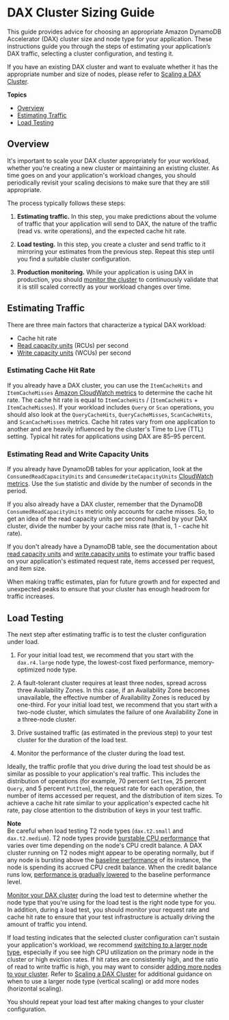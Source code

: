 # DAX Cluster Sizing Guide<a name="DAX.sizing-guide"></a>

This guide provides advice for choosing an appropriate Amazon DynamoDB Accelerator \(DAX\) cluster size and node type for your application\. These instructions guide you through the steps of estimating your application’s DAX traffic, selecting a cluster configuration, and testing it\.

If you have an existing DAX cluster and want to evaluate whether it has the appropriate number and size of nodes, please refer to [Scaling a DAX Cluster](DAX.cluster-management.md#DAX.cluster-management.scaling)\.

**Topics**
+ [Overview](#DAX.sizing-guide.overview)
+ [Estimating Traffic](#DAX.sizing-guide.estimating-traffic)
+ [Load Testing](#DAX.sizing-guide.load-testing)

## Overview<a name="DAX.sizing-guide.overview"></a>

It's important to scale your DAX cluster appropriately for your workload, whether you're creating a new cluster or maintaining an existing cluster\. As time goes on and your application's workload changes, you should periodically revisit your scaling decisions to make sure that they are still appropriate\.

The process typically follows these steps:

1. **Estimating traffic\.** In this step, you make predictions about the volume of traffic that your application will send to DAX, the nature of the traffic \(read vs\. write operations\), and the expected cache hit rate\.

1. **Load testing\.** In this step, you create a cluster and send traffic to it mirroring your estimates from the previous step\. Repeat this step until you find a suitable cluster configuration\.

1. **Production monitoring\.** While your application is using DAX in production, you should [monitor the cluster](DAX.Monitoring.md) to continuously validate that it is still scaled correctly as your workload changes over time\.

## Estimating Traffic<a name="DAX.sizing-guide.estimating-traffic"></a>

There are three main factors that characterize a typical DAX workload:
+ Cache hit rate
+ [Read capacity units](ProvisionedThroughput.md#ProvisionedThroughput.CapacityUnits.Read) \(RCUs\) per second
+ [Write capacity units](ProvisionedThroughput.md#ProvisionedThroughput.CapacityUnits.Write) \(WCUs\) per second

### Estimating Cache Hit Rate<a name="DAX.sizing-guide.estimating-traffic.hit-rate"></a>

If you already have a DAX cluster, you can use the `ItemCacheHits` and `ItemCacheMisses` [Amazon CloudWatch metrics](dax-metrics-dimensions-dax.md) to determine the cache hit rate\. The cache hit rate is equal to `ItemCacheHits` / \(`ItemCacheHits` \+ `ItemCacheMisses`\)\. If your workload includes `Query` or `Scan` operations, you should also look at the `QueryCacheHits`, `QueryCacheMisses`, `ScanCacheHits`, and `ScanCacheMisses` metrics\. Cache hit rates vary from one application to another and are heavily influenced by the cluster's Time to Live \(TTL\) setting\. Typical hit rates for applications using DAX are 85–95 percent\.

### Estimating Read and Write Capacity Units<a name="DAX.sizing-guide.estimating-traffic.rcu-wcu"></a>

If you already have DynamoDB tables for your application, look at the `ConsumedReadCapacityUnits` and `ConsumedWriteCapacityUnits` [CloudWatch metrics](dax-metrics-dimensions-dax.md)\. Use the `Sum` statistic and divide by the number of seconds in the period\.

If you also already have a DAX cluster, remember that the DynamoDB `ConsumedReadCapacityUnits` metric only accounts for cache misses\. So, to get an idea of the read capacity units per second handled by your DAX cluster, divide the number by your cache miss rate \(that is, 1 \- cache hit rate\)\.

If you don't already have a DynamoDB table, see the documentation about [read capacity units](ProvisionedThroughput.md#ProvisionedThroughput.CapacityUnits.Read) and [write capacity units](ProvisionedThroughput.md#ProvisionedThroughput.CapacityUnits.Write) to estimate your traffic based on your application's estimated request rate, items accessed per request, and item size\.

When making traffic estimates, plan for future growth and for expected and unexpected peaks to ensure that your cluster has enough headroom for traffic increases\.

## Load Testing<a name="DAX.sizing-guide.load-testing"></a>

The next step after estimating traffic is to test the cluster configuration under load\.

1. For your initial load test, we recommend that you start with the `dax.r4.large` node type, the lowest\-cost fixed performance, memory\-optimized node type\.

1. A fault\-tolerant cluster requires at least three nodes, spread across three Availability Zones\. In this case, if an Availability Zone becomes unavailable, the effective number of Availability Zones is reduced by one\-third\. For your initial load test, we recommend that you start with a two\-node cluster, which simulates the failure of one Availability Zone in a three\-node cluster\.

1. Drive sustained traffic \(as estimated in the previous step\) to your test cluster for the duration of the load test\.

1. Monitor the performance of the cluster during the load test\.

Ideally, the traffic profile that you drive during the load test should be as similar as possible to your application's real traffic\. This includes the distribution of operations \(for example, 70 percent `GetItem`, 25 percent `Query`, and 5 percent `PutItem`\), the request rate for each operation, the number of items accessed per request, and the distribution of item sizes\. To achieve a cache hit rate similar to your application's expected cache hit rate, pay close attention to the distribution of keys in your test traffic\.

**Note**  
Be careful when load testing T2 node types \(`dax.t2.small` and `dax.t2.medium`\)\. T2 node types provide [burstable CPU performance](https://docs.aws.amazon.com/AWSEC2/latest/UserGuide/burstable-performance-instances.html) that varies over time depending on the node's CPU credit balance\. A DAX cluster running on T2 nodes might appear to be operating normally, but if any node is bursting above the [baseline performance](https://docs.aws.amazon.com/AWSEC2/latest/UserGuide/burstable-credits-baseline-concepts.html) of its instance, the node is spending its accrued CPU credit balance\. When the credit balance runs low, [performance is gradually lowered](https://docs.aws.amazon.com/AWSEC2/latest/UserGuide/burstable-performance-instances-standard-mode.html) to the baseline performance level\.

[Monitor your DAX cluster](DAX.Monitoring.md) during the load test to determine whether the node type that you're using for the load test is the right node type for you\. In addition, during a load test, you should monitor your request rate and cache hit rate to ensure that your test infrastructure is actually driving the amount of traffic you intend\.

If load testing indicates that the selected cluster configuration can't sustain your application's workload, we recommend [switching to a larger node type](DAX.cluster-management.md#DAX.cluster-management.scaling.node-types), especially if you see high CPU utilization on the primary node in the cluster or high eviction rates\. If hit rates are consistently high, and the ratio of read to write traffic is high, you may want to consider [adding more nodes to your cluster](DAX.cluster-management.md#DAX.cluster-management.scaling.read-scaling)\. Refer to [Scaling a DAX Cluster](DAX.cluster-management.md#DAX.cluster-management.scaling) for additional guidance on when to use a larger node type \(vertical scaling\) or add more nodes \(horizontal scaling\)\.

You should repeat your load test after making changes to your cluster configuration\.
